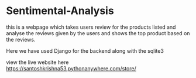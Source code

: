 # Sentimental-Analysis
this is a webpage which takes users review for the products listed and analyse the reviews given by the users and shows 
the top product based on the reviews.

Here we have used Django for the backend along with the sqlite3

view the live website here https://santoshkrishna53.pythonanywhere.com/store/

